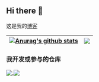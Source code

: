 ## Hi there 👋
<!--
**shalousun/shalousun** is a ✨ _special_ ✨ repository because its `README.md` (this file) appears on your GitHub profile.

Here are some ideas to get you started:

- 🔭 I’m currently working on ...
- 🌱 I’m currently learning ...
- 👯 I’m looking to collaborate on ...
- 🤔 I’m looking for help with ...
- 💬 Ask me about ...
- 📫 How to reach me: ...
- 😄 Pronouns: ...
- ⚡ Fun fact: ...
-->

这是我的<a target="_blank" href="https://juejin.cn/user/3280598429081005/posts">博客<a/>

| <a href="https://github.com/jasonkung22/futu-api-encrypt"><img align="center" src="https://github-readme-stats.vercel.app/api?username=jasonkung22&show_icons=true&include_all_commits=true&theme=buefy&hide_border=true" alt="Anurag's github stats" /></a> | <a href="https://github.com/jasonkung22/futu-api-encrypt"><img align="center" src="https://github-readme-stats.vercel.app/api/top-langs/?username=jasonkung22&layout=compact&theme=buefy&hide_border=true" /></a> |
| ------------- | ------------- |

### 我开发或参与的仓库
<a href="https://github.com/jasonkung22/futu-api-encrypt">
  <img align="center" src="https://github-readme-stats.vercel.app/api/pin/?username=jasonkung22&repo=futu-api-encrypt&theme=buefy" />
</a>
<a href="https://github.com/smart-doc-group/smart-doc">
  <img align="center" src="https://github-readme-stats.vercel.app/api/pin/?username=smart-doc-group&repo=smart-doc&theme=buefy" />
</a>

